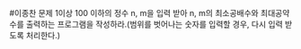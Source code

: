 #이종찬 문제
1이상 100 이하의 정수 n, m을 입력 받아 n, m의 최소공배수와 최대공약수를 출력하는 프로그램을 작성하라.(범위를 벗어나는 숫자를 입력할 경우, 다시 입력 받도록 처리한다.)